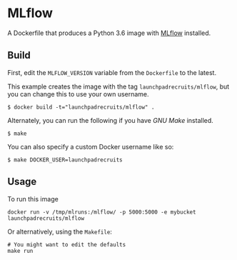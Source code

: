 # MLflow

A Dockerfile that produces a Python 3.6 image with [MLflow](https://www.mlflow.org) installed.

## Build

First, edit the `MLFLOW_VERSION` variable from the `Dockerfile` to the latest.

This example creates the image with the tag `launchpadrecruits/mlflow`, but you can change this to use your own username.


```
$ docker build -t="launchpadrecruits/mlflow" .
```

Alternately, you can run the following if you have *GNU Make* installed.

```
$ make
```

You can also specify a custom Docker username like so:

```
$ make DOCKER_USER=launchpadrecruits
```

## Usage

To run this image

```
docker run -v /tmp/mlruns:/mlflow/ -p 5000:5000 -e mybucket launchpadrecruits/mlflow
```

Or alternatively, using the `Makefile`:

```
# You might want to edit the defaults
make run
```
